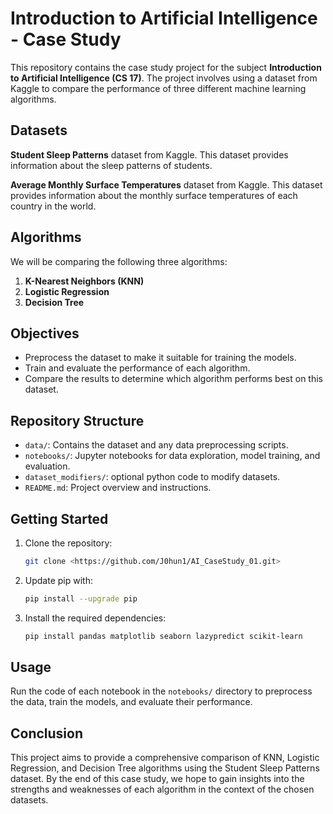 # Introduction to Artificial Intelligence - Case Study

This repository contains the case study project for the subject **Introduction to Artificial Intelligence (CS 17)**. The project involves using a dataset from Kaggle to compare the performance of three different machine learning algorithms.

## Datasets

**Student Sleep Patterns** dataset from Kaggle. This dataset provides information about the sleep patterns of students.

**Average Monthly Surface Temperatures** dataset from Kaggle. This dataset provides information about the monthly surface temperatures of each country in the world.

## Algorithms

We will be comparing the following three algorithms:

1. **K-Nearest Neighbors (KNN)**
2. **Logistic Regression**
3. **Decision Tree**

## Objectives

- Preprocess the dataset to make it suitable for training the models.
- Train and evaluate the performance of each algorithm.
- Compare the results to determine which algorithm performs best on this dataset.

## Repository Structure

- `data/`: Contains the dataset and any data preprocessing scripts.
- `notebooks/`: Jupyter notebooks for data exploration, model training, and evaluation.
- `dataset_modifiers/`: optional python code to modify datasets.
- `README.md`: Project overview and instructions.

## Getting Started

1. Clone the repository:
   ```bash
   git clone <https://github.com/J0hun1/AI_CaseStudy_01.git>
   ```
2. Update pip with:
   ```bash
   pip install --upgrade pip
   ```
3. Install the required dependencies:
   ```bash
   pip install pandas matplotlib seaborn lazypredict scikit-learn
   ```

## Usage

Run the code of each notebook in the `notebooks/` directory to preprocess the data, train the models, and evaluate their performance.

## Conclusion

This project aims to provide a comprehensive comparison of KNN, Logistic Regression, and Decision Tree algorithms using the Student Sleep Patterns dataset. By the end of this case study, we hope to gain insights into the strengths and weaknesses of each algorithm in the context of the chosen datasets.
